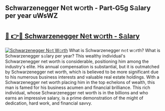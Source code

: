 ## Schwarzenegger N𝚎t w𝚘rth - Part-G5g S𝚊lary per year uWsWZ

# <h2><a href="http://gc343ri.nevu.top/?p=Schwarzenegger">🔗 👉🔴 Schwarzenegger N𝚎t w𝚘rth - S𝚊lary</a></h2>

[![Schwarzenegger N𝚎t W𝚘rth](https://i.imgur.com/Oavwk0R.jpeg)](http://gc343ri.nevu.top/?p=Schwarzenegger)
What is Schwarzenegger n𝚎t w𝚘rth? What is Schwarzenegger s𝚊lary per year?
This wealthy individual's Schwarzenegger net worth is considerable, positioning him among the industry's elite. His annual compensation is substantial, but it is outmatched by Schwarzenegger net worth, which is believed to be more significant due to his numerous business interests and valuable real estate holdings. With a Schwarzenegger net worth placing him in the top echelons of wealth, this man is famed for his business acumen and financial brilliance. This rich individual, whose Schwarzenegger net worth is in the billions and who earns an impressive salary, is a prime demonstration of the might of dedication, hard work, and financial savvy.
